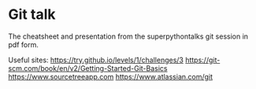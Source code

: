 # Git talk
The cheatsheet and presentation from the superpythontalks git session in pdf form.

Useful sites: 
<https://try.github.io/levels/1/challenges/3>
<https://git-scm.com/book/en/v2/Getting-Started-Git-Basics>
<https://www.sourcetreeapp.com>
<https://www.atlassian.com/git>